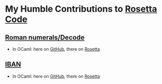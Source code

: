 # My Humble Contributions to [Rosetta Code](http://rosettacode.org)

## [Roman numerals/Decode](http://rosettacode.org/wiki/Roman_numerals/Decode)
 * In OCaml: here on [GitHub](./roman_decode/ocaml/rodec.ml), there on [Rosetta](http://rosettacode.org/wiki/Roman_numerals/Decode#Another_implementation)

## [IBAN](http://rosettacode.org/wiki/IBAN)
 * In OCaml: here on [GitHub](./iban/ocaml/iban.ml), there on [Rosetta](http://rosettacode.org/wiki/IBAN#OCaml)

